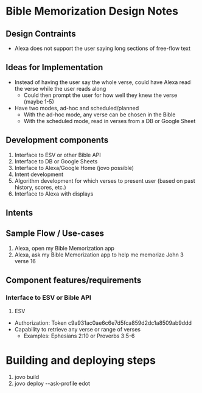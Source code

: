 # Bible Memorization Design Notes

## Design Contraints
- Alexa does not support the user saying long sections of free-flow text

## Ideas for Implementation
- Instead of having the user say the whole verse, could have Alexa read the verse while the user reads along
  - Could then prompt the user for how well they knew the verse (maybe 1-5)
- Have two modes, ad-hoc and scheduled/planned
  - With the ad-hoc mode, any verse can be chosen in the Bible
  - With the scheduled mode, read in verses from a DB or Google Sheet

## Development components
1. Interface to ESV or other Bible API
2. Interface to DB or Google Sheets
3. Interface to Alexa/Google Home (jovo possible)
4. Intent development
5. Algorithm development for which verses to present user (based on past history, scores, etc.)
6. Interface to Alexa with displays

## Intents

## Sample Flow / Use-cases
1. Alexa, open my Bible Memorization app 
2. Alexa, ask my Bible Memorization app to help me memorize John 3 verse 16

## Component features/requirements

### Interface to ESV or Bible API
1. ESV
  - Authorization: Token c9a931ac0ae6c6e7d5fca859d2dc1a8509ab9ddd
  - Capability to retrieve any verse or range of verses
    - Examples:  Ephesians 2:10 or Proverbs 3:5-6


# Building and deploying steps
1.  jovo build
2.  jovo deploy --ask-profile edot